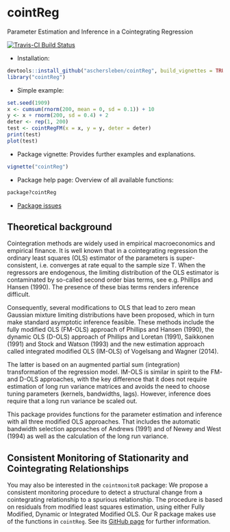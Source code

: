 # cointReg

Parameter Estimation and Inference in a Cointegrating Regression

[![Travis-CI Build Status](https://travis-ci.org/aschersleben/cointReg.svg?branch=master)](https://travis-ci.org/aschersleben/cointReg)

* Installation:
``` r
devtools::install_github("aschersleben/cointReg", build_vignettes = TRUE)
library("cointReg")
```

* Simple example:
``` r
set.seed(1909)
x <- cumsum(rnorm(200, mean = 0, sd = 0.1)) + 10
y <- x + rnorm(200, sd = 0.4) + 2
deter <- rep(1, 200)
test <- cointRegFM(x = x, y = y, deter = deter)
print(test)
plot(test)
```

* Package vignette: Provides further examples and explanations.
```r
vignette("cointReg")
```

* Package help page: Overview of all available functions:
``` r
package?cointReg
```

* [Package issues](https://github.com/aschersleben/cointReg/issues)



## Theoretical background

Cointegration methods are widely used in empirical macroeconomics and empirical finance. It is well known that in a cointegrating regression the ordinary least squares (OLS) estimator of the parameters is super-consistent, i.e. converges at rate equal to the sample size T. When the regressors are endogenous, the limiting distribution of the OLS estimator is contaminated by so-called second order bias terms, see e.g. Phillips and Hansen (1990). The presence of these bias terms renders inference difficult.

Consequently, several modifications to OLS that lead to zero mean Gaussian mixture limiting distributions have been proposed, which in turn make standard asymptotic inference feasible. These methods include the fully modified OLS (FM-OLS) approach of Phillips and Hansen (1990), the dynamic OLS (D-OLS) approach of Phillips and Loretan (1991), Saikkonen (1991) and Stock and Watson (1993) and the new estimation approach called integrated modified OLS (IM-OLS) of Vogelsang and Wagner (2014).

The latter is based on an augmented partial sum (integration) transformation of the regression model. IM-OLS is similar in spirit to the FM- and D-OLS approaches, with the key difference that it does not require estimation of long run variance matrices and avoids the need to choose tuning parameters (kernels, bandwidths, lags). However, inference does require that a long run variance be scaled out.

This package provides functions for the parameter estimation and inference with all three modified OLS approaches. That includes the automatic bandwidth selection approaches of Andrews (1991) and of Newey and West (1994) as well as the calculation of the long run variance.



## Consistent Monitoring of Stationarity and Cointegrating Relationships

You may also be interested in the `cointmonitoR` package: We propose a consistent monitoring procedure to detect a structural change from a cointegrating relationship to a spurious relationship. The procedure is based on residuals from modified least squares estimation, using either Fully Modified, Dynamic or Integrated Modified OLS. Our R package makes use of the functions in `cointReg`. See its [GitHub page](https://github.com/aschersleben/cointmonitoR) for further information.
